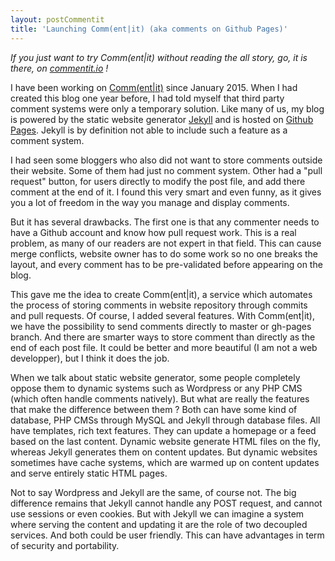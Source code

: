 ```yaml
---
layout: postCommentit
title: 'Launching Comm(ent|it) (aka comments on Github Pages)'
---
```


*If you just want to try Comm(ent|it) without reading the all story, go, it is
there, on [commentit.io]() !*

I have been working on [Comm(ent|it)](https://commentit.io) since January 2015.
When I had created this blog one year before, I had told myself that third party
comment systems were only a temporary solution. Like many of us, my blog is
powered by the static website generator <a href="#">Jekyll</a> and is hosted on
<a href="https://pages.github.com">Github Pages</a>. Jekyll is by definition not
able to include such a feature as a comment system.

I had seen some bloggers who also did not want to store comments outside their
website. Some of them had just no comment system. Other had a "pull request"
button, for users directly to modify the post file, and add there comment at
the end of it. I found this very smart and even funny, as it gives you a lot of
freedom in the way you manage and display comments.

But it has several drawbacks. The first one is that any commenter needs to have
a Github account and know how pull request work. This is a real problem, as many
of our readers are not expert in that field. This can cause merge conflicts,
website owner has to do some work so no one breaks the layout, and every comment
has to be pre-validated before appearing on the blog.

This gave me the idea to create Comm(ent|it), a service which automates the
process of storing comments in website repository through commits and pull
requests. Of course, I added several features. With Comm(ent|it), we have the
possibility to send comments directly to master or gh-pages branch. And there
are smarter ways to store comment than directly as the end of each post file.
It could be better and more beautiful (I am not a web developper), but I think
it does the job.

When we talk about static website generator, some people completely oppose them
to dynamic systems such as Wordpress or any PHP CMS (which often handle comments
natively). But what are really the features that make the difference between
them ? Both can have some kind of database, PHP CMSs through MySQL and Jekyll
through database files. All have templates, rich text features. They can update
a homepage or a feed based on the last content. Dynamic website generate HTML
files on the fly, whereas Jekyll generates them on content updates. But
dynamic websites sometimes have cache systems, which are warmed up on content
updates and serve entirely static HTML pages.

Not to say Wordpress and Jekyll are the same, of course not. The big difference
remains that Jekyll cannot handle any POST request, and cannot use sessions or
even cookies. But with Jekyll we can imagine a system where serving the content
and updating it are the role of two decoupled services. And both could be user
friendly. This can have advantages in term of security and portability.
